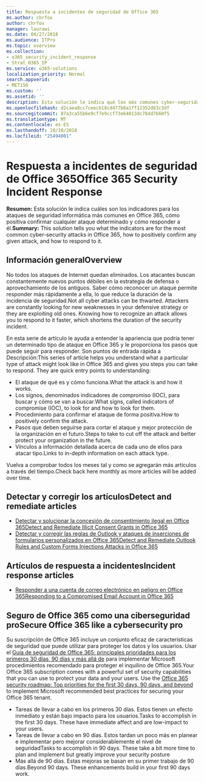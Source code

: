 ```yaml
---
title: Respuesta a incidentes de seguridad de Office 365
ms.author: chrfox
author: chrfox
manager: laurawi
ms.date: 04/27/2018
ms.audience: ITPro
ms.topic: overview
ms.collection:
- o365_security_incident_response
- Strat_O365_IP
ms.service: o365-solutions
localization_priority: Normal
search.appverid:
- MET150
ms.custom: ''
ms.assetid: ''
description: Esta solución le indica qué los más comunes cyber-seguridad ataques podrían ser similar en Office 365 y cómo responder a ellos
ms.openlocfilehash: d2caea8cc7ceecb18cd477b8a1ff12352d83c3df
ms.sourcegitcommit: 87a3ca55b6e9cf7e9ccf73e64013dc78dd7660f5
ms.translationtype: MT
ms.contentlocale: es-ES
ms.lasthandoff: 10/10/2018
ms.locfileid: "25494081"
---
```

# <a name="office-365-security-incident-response"></a><span data-ttu-id="b3c07-103">Respuesta a incidentes de seguridad de Office 365</span><span class="sxs-lookup"><span data-stu-id="b3c07-103">Office 365 Security Incident Response</span></span>

 <span data-ttu-id="b3c07-104">**Resumen:** Esta solución le indica cuáles son los indicadores para los ataques de seguridad informática más comunes en Office 365, cómo positiva confirmar cualquier ataque determinado y cómo responder a él.</span><span class="sxs-lookup"><span data-stu-id="b3c07-104">**Summary:** This solution tells you what the indicators are for the most common cyber-security attacks in Office 365, how to positively confirm any given attack, and how to respond to it.</span></span>
  
## <a name="overview"></a><span data-ttu-id="b3c07-105">Información general</span><span class="sxs-lookup"><span data-stu-id="b3c07-105">Overview</span></span>
<span data-ttu-id="b3c07-p101">No todos los ataques de Internet quedan eliminados. Los atacantes buscan constantemente nuevos puntos débiles en la estrategia de defensa o aprovechamiento de los antiguos. Saber cómo reconocer un ataque permite responder más rápidamente a ella, lo que reduce la duración de la incidencia de seguridad.</span><span class="sxs-lookup"><span data-stu-id="b3c07-p101">Not all cyber attacks can be thwarted. Attackers are constantly looking for new weaknesses in your defensive strategy or they are exploiting old ones. Knowing how to recognize an attack allows you to respond to it faster, which shortens the duration of the security incident.</span></span>

<span data-ttu-id="b3c07-p102">En esta serie de artículo le ayuda a entender la apariencia que podría tener un determinado tipo de ataque en Office 365 y le proporciona los pasos que puede seguir para responder. Son puntos de entrada rápida a Descripción:</span><span class="sxs-lookup"><span data-stu-id="b3c07-p102">This series of article helps you understand what a particular type of attack might look like in Office 365 and gives you steps you can take to respond. They are quick entry points to understanding:</span></span>
 
- <span data-ttu-id="b3c07-111">El ataque de qué es y cómo funciona.</span><span class="sxs-lookup"><span data-stu-id="b3c07-111">What the attack is and how it works.</span></span>
- <span data-ttu-id="b3c07-112">Los signos, denominados indicadores de compromiso (IOC), para buscar y cómo se van a buscar.</span><span class="sxs-lookup"><span data-stu-id="b3c07-112">What signs, called indicators of compromise (IOC), to look for and how to look for them.</span></span>
- <span data-ttu-id="b3c07-113">Procedimiento para confirmar el ataque de forma positiva.</span><span class="sxs-lookup"><span data-stu-id="b3c07-113">How to positively confirm the attack.</span></span>
- <span data-ttu-id="b3c07-114">Pasos que deben seguirse para cortar el ataque y mejor protección de la organización en el futuro.</span><span class="sxs-lookup"><span data-stu-id="b3c07-114">Steps to take to cut off the attack and better protect your organization in the future.</span></span>
- <span data-ttu-id="b3c07-115">Vínculos a información detallada acerca de cada uno de ellos para atacar tipo.</span><span class="sxs-lookup"><span data-stu-id="b3c07-115">Links to in-depth information on each attack type.</span></span>

<span data-ttu-id="b3c07-116">Vuelva a comprobar todos los meses tal y como se agregarán más artículos a través del tiempo.</span><span class="sxs-lookup"><span data-stu-id="b3c07-116">Check back here monthly as more articles will be added over time.</span></span>

## <a name="detect-and-remediate-articles"></a><span data-ttu-id="b3c07-117">Detectar y corregir los artículos</span><span class="sxs-lookup"><span data-stu-id="b3c07-117">Detect and remediate articles</span></span>

- [<span data-ttu-id="b3c07-118">Detectar y solucionar la concesión de consentimiento ilegal en Office 365</span><span class="sxs-lookup"><span data-stu-id="b3c07-118">Detect and Remediate Illicit Consent Grants in Office 365</span></span>](detect-and-remediate-illicit-consent-grants.md)
- [<span data-ttu-id="b3c07-119">Detectar y corregir las reglas de Outlook y ataques de inserciones de formularios personalizados en Office 365</span><span class="sxs-lookup"><span data-stu-id="b3c07-119">Detect and Remediate Outlook Rules and Custom Forms Injections Attacks in Office 365</span></span>](detect-and-remediate-outlook-rules-forms-attack.md)
 
## <a name="incident-response-articles"></a><span data-ttu-id="b3c07-120">Artículos de respuesta a incidentes</span><span class="sxs-lookup"><span data-stu-id="b3c07-120">Incident response articles</span></span>

- [<span data-ttu-id="b3c07-121">Responder a una cuenta de correo electrónico en peligro en Office 365</span><span class="sxs-lookup"><span data-stu-id="b3c07-121">Responding to a Compromised Email Account in Office 365</span></span>](responding-to-a-compromised-email-account.md)

## <a name="secure-office-365-like-a-cybersecurity-pro"></a><span data-ttu-id="b3c07-122">Seguro de Office 365 como una ciberseguridad pro</span><span class="sxs-lookup"><span data-stu-id="b3c07-122">Secure Office 365 like a cybersecurity pro</span></span>
<span data-ttu-id="b3c07-p103">Su suscripción de Office 365 incluye un conjunto eficaz de características de seguridad que puede utilizar para proteger los datos y los usuarios.  Usar el [Guía de seguridad de Office 365: principales prioridades para los primeros 30 días, 90 días y más allá de](https://support.office.com/article/Office-365-security-roadmap-Top-priorities-for-the-first-30-days-90-days-and-beyond-28c86a1c-e4dd-4aad-a2a6-c768a21cb352) para implementar Microsoft procedimientos recomendado para proteger el inquilino de Office 365.</span><span class="sxs-lookup"><span data-stu-id="b3c07-p103">Your Office 365 subscription comes with a powerful set of security capabilities that you can use to protect your data and your users.  Use the [Office 365 security roadmap: Top priorities for the first 30 days, 90 days, and beyond](https://support.office.com/article/Office-365-security-roadmap-Top-priorities-for-the-first-30-days-90-days-and-beyond-28c86a1c-e4dd-4aad-a2a6-c768a21cb352) to implement Microsoft recommended best practices for securing your Office 365 tenant.</span></span>
- <span data-ttu-id="b3c07-p104">Tareas de llevar a cabo en los primeros 30 días.  Estos tienen un efecto inmediato y están bajo impacto para los usuarios.</span><span class="sxs-lookup"><span data-stu-id="b3c07-p104">Tasks to accomplish in the first 30 days.  These have immediate affect and are low-impact to your users.</span></span>
- <span data-ttu-id="b3c07-p105">Tareas de llevar a cabo en 90 días. Estos tardan un poco más en planear e implementar pero mejorar considerablemente el nivel de seguridad</span><span class="sxs-lookup"><span data-stu-id="b3c07-p105">Tasks to accomplish in 90 days. These take a bit more time to plan and implement but greatly improve your security posture</span></span>
- <span data-ttu-id="b3c07-p106">Más allá de 90 días. Estas mejoras se basan en su primer trabajo de 90 días.</span><span class="sxs-lookup"><span data-stu-id="b3c07-p106">Beyond 90 days. These enhancements build in your first 90 days work.</span></span>






